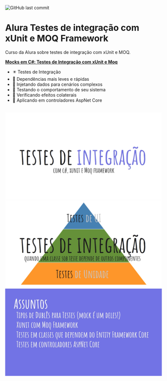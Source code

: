 ![GitHub last commit](https://img.shields.io/github/last-commit/ricardozambon/Alura-Curso-IntegrationTest-xUnit-MOQ?logo=github&logoColor=white)

# Alura Testes de integração com xUnit e MOQ Framework
Curso da Alura sobre testes de integração com xUnit e MOQ.

**[Mocks em C#: Testes de Integração com xUnit e Moq](https://cursos.alura.com.br/course/csharp-testes-de-integracao-com-xunit-e-moq)** 

* :eight_pointed_black_star: Testes de Integração
* :black_square_button: Dependências mais leves e rápidas
* :black_square_button: Injetando dados para cenários complexos
* :black_square_button: Testando o comportamento de seu sistema
* :black_square_button: Verificando efeitos colaterais
* :black_square_button: Aplicando em controladores AspNet Core

<br />

<img src="TestesDeIntegracao.png" />

<br />

<img src="Piramide.png" />

<br />

<img src="Assuntos.png" />